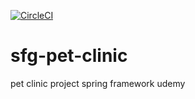 [![CircleCI](https://circleci.com/gh/Gaichat/spring-recipe-app.svg?style=svg)](https://circleci.com/gh/Gaichat/spring-recipe-app)

# sfg-pet-clinic
pet clinic project spring framework udemy

